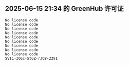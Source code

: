 ## 2025-06-15 21:34 的 GreenHub 许可证
```
No license code
No license code
No license code
No license code
No license code
No license code
No license code
No license code
No license code
SVI1-3O6c-StGZ-rJC8-2391
```
